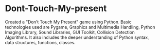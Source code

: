 # Dont-Touch-My-present
Created a "Don't Touch My Present" game using Python. Basic technologies used are Pygame, Graphics and Multimedia Handling, Python Imaging Library, Sound Libraries, GUI Toolkit, Collision Detection Algorithms. It also includes the deeper understanding of Python syntax, data structures, functions, classes.
